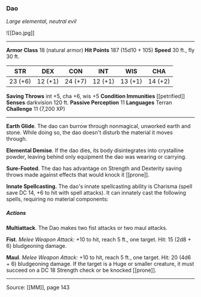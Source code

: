 ### Dao
_Large elemental, neutral evil_

![[Dao.jpg]]




---

**Armor Class** 18 (natural armor)
**Hit Points** 187 (15d10 + 105)
**Speed** 30 ft., fly 30 ft.

| STR     | DEX     | CON     | INT     | WIS     | CHA     |
|---------|---------|---------|---------|---------|---------|
| 23 (+6) | 12 (+1) | 24 (+7) | 12 (+1) | 13 (+1) | 14 (+2) |

**Saving Throws** int +5, cha +6, wis +5
**Condition Immunities** [[petrified]]
**Senses** darkvision 120 ft.
**Passive Perception** 11
**Languages** Terran
**Challenge** 11 (7,200 XP)

---

**Earth Glide**. The dao can burrow through nonmagical, unworked earth and stone. While doing so, the dao doesn't disturb the material it moves through.

**Elemental Demise**. If the dao dies, its body disintegrates into crystalline powder, leaving behind only equipment the dao was wearing or carrying.

**Sure-Footed**. The dao has advantage on Strength and Dexterity saving throws made against effects that would knock it [[prone]].

**Innate Spellcasting.** The dao's innate spellcasting ability is Charisma (spell save DC 14, +6 to hit with spell attacks). It can innately cast the following spells, requiring no material components:

##### Actions
**Multiattack**. The Dao makes two fist attacks or two maul attacks.

**Fist**. _Melee Weapon Attack:_ +10 to hit, reach 5 ft., one target. Hit: 15 (2d8 + 6) bludgeoning damage.

**Maul**. _Melee Weapon Attack:_ +10 to hit, reach 5 ft., one target. Hit: 20 (4d6 + 6) bludgeoning damage. If the target is a Huge or smaller creature, it must succeed on a DC 18 Strength check or be knocked [[prone]].


---

Source: [[MM]], page 143